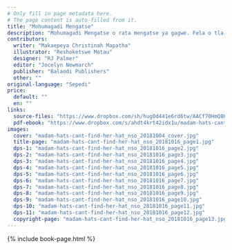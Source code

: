 ```yaml
---
# Only fill in page metadata here.
# The page content is auto-filled from it.
title: "Mohumagadi Mengatse"
description: "Mohumagadi Mengatse o rata mengatse ya gagwe. Fela o tla dirang ge mongatse wo a o ratang go fetišiša o timelelela?"
contributors:
  writer: "Makaepeya Christinah Mapatha"
  illustrator: "Reshoketswe Motau"
  designer: "RJ Palmer"
  editor: "Jocelyn Newmarch"
  publisher: "Balaodi Publishers"
  other: ""
original-language: "Sepedi"
price:
  default: ""
  en: ""
links:
  source-files: "https://www.dropbox.com/sh/hug0d441e6rd6tw/AACf70HmQ8KR7YAiDZyMf_50a?dl=0"
  pdf-ebook: "https://www.dropbox.com/s/ahdt4krt42idx1u/madam-hats-cant-find-her-hat_nso_20181016.pdf?dl=0"
images:
  cover: "madam-hats-cant-find-her-hat_nso_20181004_cover.jpg"
  title-page: "madam-hats-cant-find-her-hat_nso_20181016_page1.jpg"
  dps-1: "madam-hats-cant-find-her-hat_nso_20181016_page2.jpg"
  dps-2: "madam-hats-cant-find-her-hat_nso_20181016_page3.jpg"
  dps-3: "madam-hats-cant-find-her-hat_nso_20181016_page4.jpg"
  dps-4: "madam-hats-cant-find-her-hat_nso_20181016_page5.jpg"
  dps-5: "madam-hats-cant-find-her-hat_nso_20181016_page6.jpg"
  dps-6: "madam-hats-cant-find-her-hat_nso_20181016_page7.jpg"
  dps-7: "madam-hats-cant-find-her-hat_nso_20181016_page8.jpg"
  dps-8: "madam-hats-cant-find-her-hat_nso_20181016_page9.jpg"
  dps-9: "madam-hats-cant-find-her-hat_nso_20181016_page10.jpg"
  dps-10: "madam-hats-cant-find-her-hat_nso_20181016_page11.jpg"
  dps-11: "madam-hats-cant-find-her-hat_nso_20181016_page12.jpg"
  copyright-page: "madam-hats-cant-find-her-hat_nso_20181016_page13.jpg"
---
```


{% include book-page.html %}
